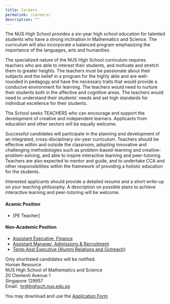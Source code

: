 ```yaml
---
title: Careers
permalink: /careers/
description: ""
---
```

The NUS High School provides a six-year high school education for talented students who have a strong inclination in Mathematics and Science. The curriculum will also incorporate a balanced program emphasizing the importance of the languages, arts and humanities.  
  
The specialized nature of the NUS High School curriculum requires teachers who are able to interest their students, and motivate and stretch them to greater heights. The teachers must be passionate about their subjects and the belief in a program for the highly able and are well-rounded in pedagogy and have the necessary traits that would provide a conducive environment for learning. The teachers would need to nurture their students both in the affective and cognitive areas. The teachers would need to understand their students’ needs and set high standards for individual excellence for their students.  
  
The School seeks TEACHERS who can encourage and support the development of creative and independent learners. Applicants from education and other sectors will be equally welcome.   
  
Successful candidates will participate in the planning and development of an integrated, cross-disciplinary six-year curriculum. Teachers should be effective within and outside the classroom, adopting innovative and challenging methodologies such as problem-based-learning and creative-problem-solving, and able to inspire interactive learning and peer-tutoring. Teachers are also expected to mentor and guide, and to undertake CCA and other responsibilities within the framework of providing a holistic education for the students.   
  
Interested applicants should provide a detailed resume and a short write-up on your teaching philosophy. A description on possible plans to achieve interactive learning and peer-tutoring will be welcome.

#### **Acamic Position**
* [PE Teacher][](/files/peteacher.pdf)

#### **Non-Academic Position**
* [Assistant Executive, Finance](/files/nonacademicposition1.pdf)
* [Assistant Manager, Admissions & Recruitment](/files/nonacademicposition2.pdf)
* [Temp Asst Executive (Alumni Relations and Outreach)](/files/nonacademicposition3.pdf)

Only shortlisted candidates will be notified. <br>
Human Resource <br>
NUS High School of Mathematics and Science <br>
20 Clementi Avenue 1 <br>
Singapore 129957 <br>
Email:  [hr@highsch.nus.edu.sg](mailto:hr@highsch.nus.edu.sg)

You may download and use the [Application Form](/files/Recruitment%20Application%20Form.pdf)
